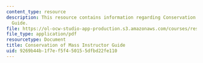 ```yaml
---
content_type: resource
description: This resource contains information regarding Conservation of Mass Instructor
  Guide.
file: https://ol-ocw-studio-app-production.s3.amazonaws.com/courses/res-tll-004-stem-concept-videos-fall-2013/9269b44b1f7ef5f450155dfbd22fe110_MITRES_TLL-004F13_CMass_IG.pdf
file_type: application/pdf
resourcetype: Document
title: Conservation of Mass Instructor Guide
uid: 9269b44b-1f7e-f5f4-5015-5dfbd22fe110
---
```


